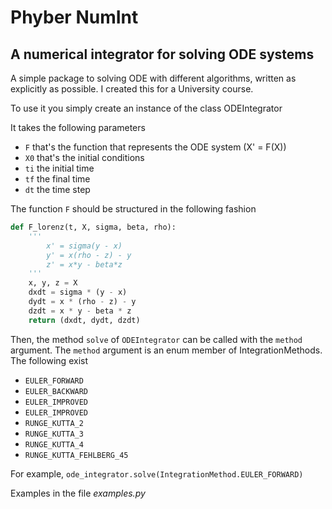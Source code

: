 # Phyber NumInt

## A numerical integrator for solving ODE systems

A simple package to solving ODE with different algorithms, written as explicitly as possible. I created this for a University course.

To use it you simply create an instance of the class ODEIntegrator

It takes the following parameters

- ```F``` that's the function that represents the ODE system (X' = F(X))
- ```X0``` that's the initial conditions
- ```ti``` the initial time
- ```tf``` the final time
- ```dt``` the time step

The function ```F``` should be structured in the following fashion

```python
def F_lorenz(t, X, sigma, beta, rho):
    '''
        x' = sigma(y - x)
        y' = x(rho - z) - y
        z' = x*y - beta*z
    '''
    x, y, z = X
    dxdt = sigma * (y - x)
    dydt = x * (rho - z) - y
    dzdt = x * y - beta * z
    return (dxdt, dydt, dzdt)
```

Then, the method ```solve``` of ```ODEIntegrator``` can be called with the ```method``` argument. The ```method``` argument is an enum member of IntegrationMethods. The following exist

- ```EULER_FORWARD```
- ```EULER_BACKWARD```
- ```EULER_IMPROVED```
- ```EULER_IMPROVED```
- ```RUNGE_KUTTA_2```
- ```RUNGE_KUTTA_3```
- ```RUNGE_KUTTA_4```
- ```RUNGE_KUTTA_FEHLBERG_45```

For example, ```ode_integrator.solve(IntegrationMethod.EULER_FORWARD)```

Examples in the file *examples.py*